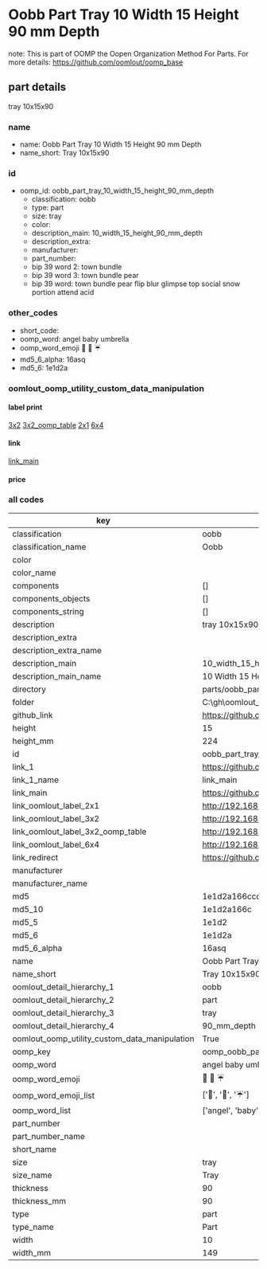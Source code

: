 # Oobb Part Tray 10 Width 15 Height 90 mm Depth  

note: This is part of OOMP the Oopen Organization Method For Parts. For more details: https://github.com/oomlout/oomp_base

##  part details
  



tray 10x15x90



### name
* name: Oobb Part Tray 10 Width 15 Height 90 mm Depth
* name_short: Tray 10x15x90 
### id
* oomp_id: oobb_part_tray_10_width_15_height_90_mm_depth
  * classification: oobb
  * type: part
  * size: tray
  * color: 
  * description_main: 10_width_15_height_90_mm_depth
  * description_extra: 
  * manufacturer: 
  * part_number: 
  * bip 39 word 2: town bundle
  * bip 39 word 3: town bundle pear
  * bip 39 word: town bundle pear flip blur glimpse top social snow portion attend acid

### other_codes
* short_code: 
* oomp_word: angel baby umbrella
* oomp_word_emoji :angel: :baby: :umbrella:
* md5_6_alpha: 16asq
* md5_6: 1e1d2a






### oomlout_oomp_utility_custom_data_manipulation
#### label print
[3x2](http://192.168.1.245:1112/?label=oomp%2016asq)
[3x2_oomp_table](http://192.168.1.108:1112/?label=oomp%2016asq)
[2x1](http://192.168.1.242:1112/?label=oomp%2016asq)
[6x4](http://192.168.1.55:1112/?label=oomp%2016asq)    

#### link

[link_main](https://github.com/oomlout/oomlout_oobb_version_4_generated_parts/tree/main/navigation_oomp/oobb/part/tray/10_width_15_height_90_mm_depth/part)                              

#### price







### all codes 
| key | value |  
| --- | --- |  
| classification | oobb |  
| classification_name | Oobb |  
| color |  |  
| color_name |  |  
| components | [] |  
| components_objects | [] |  
| components_string | [] |  
| description | tray 10x15x90 |  
| description_extra |  |  
| description_extra_name |  |  
| description_main | 10_width_15_height_90_mm_depth |  
| description_main_name | 10 Width 15 Height 90 mm Depth |  
| directory | parts/oobb_part_tray_10_width_15_height_90_mm_depth |  
| folder | C:\gh\oomlout_oobb_version_4_generated_parts\parts\oobb_part_tray_10_width_15_height_90_mm_depth |  
| github_link | https://github.com/oomlout/oomlout_oomp_part_src/tree/main/parts/oobb_part_tray_10_width_15_height_90_mm_depth |  
| height | 15 |  
| height_mm | 224 |  
| id | oobb_part_tray_10_width_15_height_90_mm_depth |  
| link_1 | https://github.com/oomlout/oomlout_oobb_version_4_generated_parts/tree/main/navigation_oomp/oobb/part/tray/10_width_15_height_90_mm_depth/part |  
| link_1_name | link_main |  
| link_main | https://github.com/oomlout/oomlout_oobb_version_4_generated_parts/tree/main/navigation_oomp/oobb/part/tray/10_width_15_height_90_mm_depth/part |  
| link_oomlout_label_2x1 | http://192.168.1.242:1112/?label=oomp%2016asq |  
| link_oomlout_label_3x2 | http://192.168.1.245:1112/?label=oomp%2016asq |  
| link_oomlout_label_3x2_oomp_table | http://192.168.1.108:1112/?label=oomp%2016asq |  
| link_oomlout_label_6x4 | http://192.168.1.55:1112/?label=oomp%2016asq |  
| link_redirect | https://github.com/oomlout/oomlout_oobb_version_4_generated_parts/tree/main/parts/oobb_tray_10_15_90 |  
| manufacturer |  |  
| manufacturer_name |  |  
| md5 | 1e1d2a166ccdfc9d8c8c359144079732 |  
| md5_10 | 1e1d2a166c |  
| md5_5 | 1e1d2 |  
| md5_6 | 1e1d2a |  
| md5_6_alpha | 16asq |  
| name | Oobb Part Tray 10 Width 15 Height 90 mm Depth |  
| name_short | Tray 10x15x90  |  
| oomlout_detail_hierarchy_1 | oobb |  
| oomlout_detail_hierarchy_2 | part |  
| oomlout_detail_hierarchy_3 | tray |  
| oomlout_detail_hierarchy_4 | 90_mm_depth |  
| oomlout_oomp_utility_custom_data_manipulation | True |  
| oomp_key | oomp_oobb_part_tray_10_width_15_height_90_mm_depth |  
| oomp_word | angel baby umbrella |  
| oomp_word_emoji | :angel: :baby: :umbrella: |  
| oomp_word_emoji_list | [':angel:', ':baby:', ':umbrella:'] |  
| oomp_word_list | ['angel', 'baby', 'umbrella'] |  
| part_number |  |  
| part_number_name |  |  
| short_name |  |  
| size | tray |  
| size_name | Tray |  
| thickness | 90 |  
| thickness_mm | 90 |  
| type | part |  
| type_name | Part |  
| width | 10 |  
| width_mm | 149 |  
